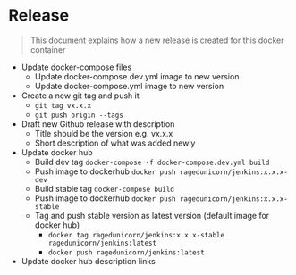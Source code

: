 # Release

> This document explains how a new release is created for this docker container

* Update docker-compose files
  * Update docker-compose.dev.yml image to new version
  * Update docker-compose.yml image to new version
* Create a new git tag and push it
  * `git tag vx.x.x`
  * `git push origin --tags`
* Draft new Github release with description
  * Title should be the version e.g. vx.x.x
  * Short description of what was added newly
* Update docker hub
  * Build dev tag `docker-compose -f docker-compose.dev.yml build`
  * Push image to dockerhub `docker push ragedunicorn/jenkins:x.x.x-dev`
  * Build stable tag `docker-compose build`
  * Push image to dockerhub `docker push ragedunicorn/jenkins:x.x.x-stable`
  * Tag and push stable version as latest version (default image for docker hub)
    * `docker tag ragedunicorn/jenkins:x.x.x-stable ragedunicorn/jenkins:latest`
    * `docker push ragedunicorn/jenkins:latest`
* Update docker hub description links
